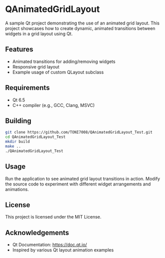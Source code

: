 # QAnimatedGridLayout

A sample Qt project demonstrating the use of an animated grid layout. This project showcases how to create dynamic, animated transitions between widgets in a grid layout using Qt.

## Features

- Animated transitions for adding/removing widgets
- Responsive grid layout
- Example usage of custom QLayout subclass

## Requirements
- Qt 6.5
- C++ compiler (e.g., GCC, Clang, MSVC)

## Building

```bash
git clone https://github.com/TONI7008/QAnimatedGridLayout_Test.git
cd QAnimatedGridLayout_Test
mkdir build
make ..
./QAnimatedGridLayout_Test
```

## Usage

Run the application to see animated grid layout transitions in action. Modify the source code to experiment with different widget arrangements and animations.

## License

This project is licensed under the MIT License.

## Acknowledgements

- Qt Documentation: https://doc.qt.io/
- Inspired by various Qt layout animation examples
